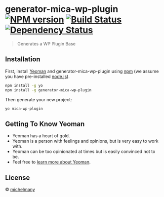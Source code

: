 # generator-mica-wp-plugin [![NPM version][npm-image]][npm-url] [![Build Status][travis-image]][travis-url] [![Dependency Status][daviddm-image]][daviddm-url]
> Generates a WP Plugin Base

## Installation

First, install [Yeoman](http://yeoman.io) and generator-mica-wp-plugin using [npm](https://www.npmjs.com/) (we assume you have pre-installed [node.js](https://nodejs.org/)).

```bash
npm install -g yo
npm install -g generator-mica-wp-plugin
```

Then generate your new project:

```bash
yo mica-wp-plugin
```

## Getting To Know Yeoman

 * Yeoman has a heart of gold.
 * Yeoman is a person with feelings and opinions, but is very easy to work with.
 * Yeoman can be too opinionated at times but is easily convinced not to be.
 * Feel free to [learn more about Yeoman](http://yeoman.io/).

## License

 © [michelmany](https://michelmany.com)


[npm-image]: https://badge.fury.io/js/generator-mica-wp-plugin.svg
[npm-url]: https://npmjs.org/package/generator-mica-wp-plugin
[travis-image]: https://travis-ci.com/michelmany/generator-mica-wp-plugin.svg?branch=master
[travis-url]: https://travis-ci.com/michelmany/generator-mica-wp-plugin
[daviddm-image]: https://david-dm.org/michelmany/generator-mica-wp-plugin.svg?theme=shields.io
[daviddm-url]: https://david-dm.org/michelmany/generator-mica-wp-plugin
